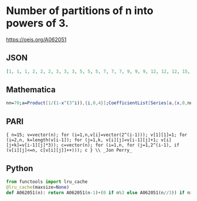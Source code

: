 # Number of partitions of n into powers of 3\.
https://oeis.org/A062051
## JSON
```JSON
[1, 1, 1, 2, 2, 2, 3, 3, 3, 5, 5, 5, 7, 7, 7, 9, 9, 9, 12, 12, 12, 15, 15, 15, 18, 18, 18, 23, 23, 23, 28, 28, 28, 33, 33, 33, 40, 40, 40, 47, 47, 47, 54, 54, 54, 63, 63, 63, 72, 72, 72, 81, 81, 81, 93, 93, 93, 105, 105, 105, 117, 117, 117, 132, 132, 132, 147, 147, 147, 162]
```
## Mathematica
```Mathematica
nn=70;a=Product[1/(1-x^(3^i)),{i,0,4}];CoefficientList[Series[a,{x,0,nn}],x] (* _Geoffrey Critzer_, Oct 30 2012 *)
```
## PARI
```PARI
{ n=15; v=vector(n); for (i=1,n,v[i]=vector(2^(i-1))); v[1][1]=1; for (i=2,n, k=length(v[i-1]); for (j=1,k, v[i][j]=v[i-1][j]+1; v[i][j+k]=v[i-1][j]*3)); c=vector(n); for (i=1,n, for (j=1,2^(i-1), if (v[i][j]<=n, c[v[i][j]]++))); c } \\ _Jon Perry_
```
## Python
```Python
from functools import lru_cache
@lru_cache(maxsize=None)
def A062051(n): return A062051(n-1)+(0 if n%3 else A062051(n//3)) if n>2 else 1 # _Chai Wah Wu_, Sep 21 2022
```
